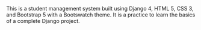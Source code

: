 This is a student management system built using Django 4, HTML 5, CSS 3, and Bootstrap 5 with a Bootswatch theme. It is a practice to learn the basics of a complete Django project.
